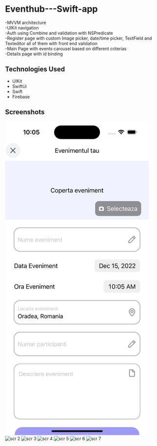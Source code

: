 # Eventhub---Swift-app
-MVVM architecture <br />
-UIKit navigation <br />
-Auth using Combine and validation with NSPredicate <br />
-Register page with custom Image picker, date/time picker, TextField and Texteditor all of them with front end validation <br />
-Main Page with events carousel based on different criterias <br />
-Details page with id binding <br />

## Technologies Used
- UIKit
- SwiftUi
- Swift
- Firebase

## Screenshots
![scr 1](EventHub/Assets.xcassets/Screenshots/sim1.png?raw=true)
![scr 2](.Assets.xcassets/Screenshots/sim2.PNG?raw=true)
![scr 3](.Assets.xcassets/Screenshots/sim3.PNG?raw=true)
![scr 4](.Assets.xcassets/Screenshots/sim4.PNG?raw=true)
![scr 5](.Assets.xcassets/Screenshots/sim5.PNG?raw=true)
![scr 6](.Assets.xcassets/Screenshots/sim6.PNG?raw=true)
![scr 7](.Assets.xcassets/Screenshots/sim7.PNG?raw=true)
